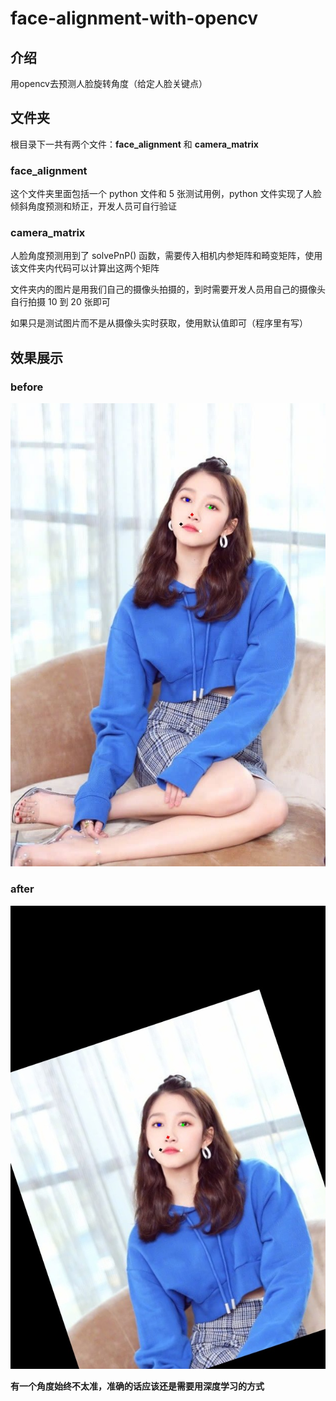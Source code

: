 # face-alignment-with-opencv

## 介绍

用opencv去预测人脸旋转角度（给定人脸关键点）

## 文件夹

根目录下一共有两个文件：**face_alignment** 和 **camera_matrix**
	
### face_alignment
	
这个文件夹里面包括一个 python 文件和 5 张测试用例，python 文件实现了人脸倾斜角度预测和矫正，开发人员可自行验证

### camera_matrix

人脸角度预测用到了 solvePnP() 函数，需要传入相机内参矩阵和畸变矩阵，使用该文件夹内代码可以计算出这两个矩阵
	
文件夹内的图片是用我们自己的摄像头拍摄的，到时需要开发人员用自己的摄像头自行拍摄 10 到 20 张即可

如果只是测试图片而不是从摄像头实时获取，使用默认值即可（程序里有写）

## 效果展示

### before

![before](face_alignment/before.jpg)

### after

![after](face_alignment/after.jpg)

**有一个角度始终不太准，准确的话应该还是需要用深度学习的方式**
